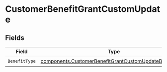 # CustomerBenefitGrantCustomUpdate


## Fields

| Field                                                                                                                            | Type                                                                                                                             | Required                                                                                                                         | Description                                                                                                                      |
| -------------------------------------------------------------------------------------------------------------------------------- | -------------------------------------------------------------------------------------------------------------------------------- | -------------------------------------------------------------------------------------------------------------------------------- | -------------------------------------------------------------------------------------------------------------------------------- |
| `BenefitType`                                                                                                                    | [components.CustomerBenefitGrantCustomUpdateBenefitType](../../models/components/customerbenefitgrantcustomupdatebenefittype.md) | :heavy_check_mark:                                                                                                               | N/A                                                                                                                              |